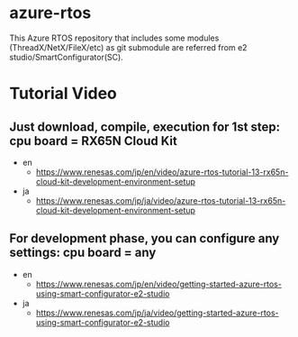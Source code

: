 # azure-rtos
This Azure RTOS repository that includes some modules (ThreadX/NetX/FileX/etc) as git submodule are referred from e2 studio/SmartConfigurator(SC).

# Tutorial Video
## Just download, compile, execution for 1st step: cpu board = RX65N Cloud Kit
* en
  * https://www.renesas.com/jp/en/video/azure-rtos-tutorial-13-rx65n-cloud-kit-development-environment-setup
* ja
  * https://www.renesas.com/jp/ja/video/azure-rtos-tutorial-13-rx65n-cloud-kit-development-environment-setup

## For development phase, you can configure any settings: cpu board = any
* en
  * https://www.renesas.com/jp/en/video/getting-started-azure-rtos-using-smart-configurator-e2-studio
* ja
  * https://www.renesas.com/jp/ja/video/getting-started-azure-rtos-using-smart-configurator-e2-studio
